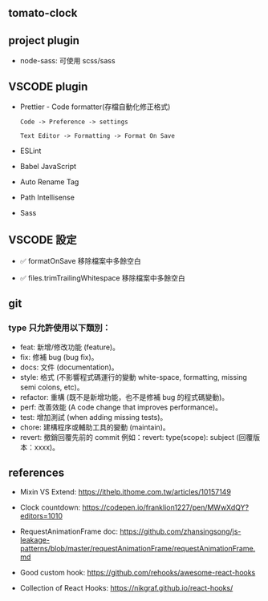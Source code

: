 ## tomato-clock

## project plugin

- node-sass: 可使用 scss/sass

## VSCODE plugin

- Prettier - Code formatter(存檔自動化修正格式)

  ```
  Code -> Preference -> settings

  Text Editor -> Formatting -> Format On Save

  ```

- ESLint

- Babel JavaScript

- Auto Rename Tag

- Path Intellisense

- Sass

## VSCODE 設定

- ✅ formatOnSave 移除檔案中多餘空白

- ✅ files.trimTrailingWhitespace 移除檔案中多餘空白

## git

### type 只允許使用以下類別：

- feat: 新增/修改功能 (feature)。
- fix: 修補 bug (bug fix)。
- docs: 文件 (documentation)。
- style: 格式 (不影響程式碼運行的變動 white-space, formatting, missing semi colons, etc)。
- refactor: 重構 (既不是新增功能，也不是修補 bug 的程式碼變動)。
- perf: 改善效能 (A code change that improves performance)。
- test: 增加測試 (when adding missing tests)。
- chore: 建構程序或輔助工具的變動 (maintain)。
- revert: 撤銷回覆先前的 commit 例如：revert: type(scope): subject (回覆版本：xxxx)。

## references

- Mixin VS Extend: https://ithelp.ithome.com.tw/articles/10157149

- Clock countdown: https://codepen.io/franklion1227/pen/MWwXdQY?editors=1010

- RequestAnimationFrame doc: https://github.com/zhansingsong/js-leakage-patterns/blob/master/requestAnimationFrame/requestAnimationFrame.md

- Good custom hook: https://github.com/rehooks/awesome-react-hooks

- Collection of React Hooks: https://nikgraf.github.io/react-hooks/
